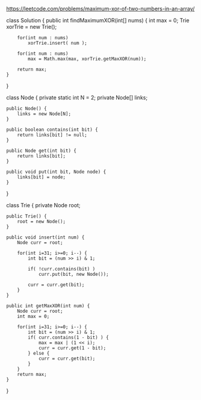 https://leetcode.com/problems/maximum-xor-of-two-numbers-in-an-array/

class Solution {
    public int findMaximumXOR(int[] nums) {
        int max = 0;
        Trie xorTrie = new Trie();
        
        for(int num : nums) 
            xorTrie.insert( num );
        
        for(int num : nums) 
            max = Math.max(max, xorTrie.getMaxXOR(num));
        
        return max;
    }
}

class Node {
    private static int N = 2;
    private Node[] links;
    
    public Node() {
        links = new Node[N];
    }
    
    public boolean contains(int bit) {
        return links[bit] != null;
    }
    
    public Node get(int bit) {
        return links[bit];
    }
    
    public void put(int bit, Node node) {
        links[bit] = node;
    }
}

class Trie {
    private Node root;
    
    public Trie() {
        root = new Node();
    }
    
    public void insert(int num) {
        Node curr = root;
        
        for(int i=31; i>=0; i--) {
            int bit = (num >> i) & 1;
            
            if( !curr.contains(bit) ) 
                curr.put(bit, new Node());
            
            curr = curr.get(bit);
        }
    }
    
    public int getMaxXOR(int num) {
        Node curr = root;
        int max = 0;
        
        for(int i=31; i>=0; i--) {
            int bit = (num >> i) & 1;
            if( curr.contains(1 - bit) ) {
                max = max | (1 << i);
                curr = curr.get(1 - bit);
            } else {
                curr = curr.get(bit);
            }
        }
        return max;      
    }
}
